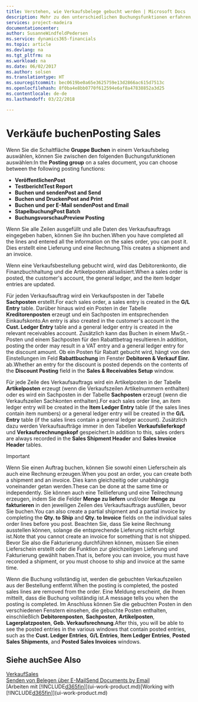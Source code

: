 ```yaml
---
title: Verstehen, wie Verkaufsbelege gebucht werden | Microsoft Docs
description: Mehr zu den unterschiedlichen Buchungsfunktionen erfahren, um Verkaufsbelege zu buchen.
services: project-madeira
documentationcenter: 
author: SusanneWindfeldPedersen
ms.service: dynamics365-financials
ms.topic: article
ms.devlang: na
ms.tgt_pltfrm: na
ms.workload: na
ms.date: 06/02/2017
ms.author: solsen
ms.translationtype: HT
ms.sourcegitcommit: bec0619be0a65e3625759e13d2866ac615d7513c
ms.openlocfilehash: 8f0ba4e8bb0770f612594e6af8a47838852a3d25
ms.contentlocale: de-de
ms.lasthandoff: 03/22/2018

---
```

# <a name="posting-sales"></a><span data-ttu-id="a5bbe-103">Verkäufe buchen</span><span class="sxs-lookup"><span data-stu-id="a5bbe-103">Posting Sales</span></span>
<span data-ttu-id="a5bbe-104">Wenn Sie die Schaltfläche **Gruppe Buchen** in einem Verkaufsbeleg auswählen, können Sie zwischen den folgenden Buchungsfunktionen auswählen:</span><span class="sxs-lookup"><span data-stu-id="a5bbe-104">In the **Posting group** on a sales document, you can choose between the following posting functions:</span></span>

* <span data-ttu-id="a5bbe-105">**Veröffentlichen**</span><span class="sxs-lookup"><span data-stu-id="a5bbe-105">**Post**</span></span>
* <span data-ttu-id="a5bbe-106">**Testbericht**</span><span class="sxs-lookup"><span data-stu-id="a5bbe-106">**Test Report**</span></span>
* <span data-ttu-id="a5bbe-107">**Buchen und senden**</span><span class="sxs-lookup"><span data-stu-id="a5bbe-107">**Post and Send**</span></span>
* <span data-ttu-id="a5bbe-108">**Buchen und Drucken**</span><span class="sxs-lookup"><span data-stu-id="a5bbe-108">**Post and Print**</span></span>
* <span data-ttu-id="a5bbe-109">**Buchen und per E-Mail senden**</span><span class="sxs-lookup"><span data-stu-id="a5bbe-109">**Post and Email**</span></span>
* <span data-ttu-id="a5bbe-110">**Stapelbuchung**</span><span class="sxs-lookup"><span data-stu-id="a5bbe-110">**Post Batch**</span></span>
* <span data-ttu-id="a5bbe-111">**Buchungsvorschau**</span><span class="sxs-lookup"><span data-stu-id="a5bbe-111">**Preview Posting**</span></span>

<span data-ttu-id="a5bbe-112">Wenn Sie alle Zeilen ausgefüllt und alle Daten des Verkaufsauftrags eingegeben haben, können Sie ihn buchen.</span><span class="sxs-lookup"><span data-stu-id="a5bbe-112">When you have completed all the lines and entered all the information on the sales order, you can post it.</span></span> <span data-ttu-id="a5bbe-113">Dies erstellt eine Lieferung und eine Rechnung.</span><span class="sxs-lookup"><span data-stu-id="a5bbe-113">This creates a shipment and an invoice.</span></span>

<span data-ttu-id="a5bbe-114">Wenn eine Verkaufsbestellung gebucht wird, wird das Debitorenkonto, die Finanzbuchhaltung und die Artikelposten aktualisiert.</span><span class="sxs-lookup"><span data-stu-id="a5bbe-114">When a sales order is posted, the customer's account, the general ledger, and the item ledger entries are updated.</span></span>

<span data-ttu-id="a5bbe-115">Für jeden Verkaufsauftrag wird ein Verkaufsposten in der Tabelle **Sachposten** erstellt.</span><span class="sxs-lookup"><span data-stu-id="a5bbe-115">For each sales order, a sales entry is created in the **G/L Entry** table.</span></span> <span data-ttu-id="a5bbe-116">Darüber hinaus wird ein Posten in der Tabelle **Kreditorenposten** erzeugt und ein Sachposten im entsprechenden Einkaufskonto.</span><span class="sxs-lookup"><span data-stu-id="a5bbe-116">An entry is also created in the customer's account in the **Cust. Ledger Entry** table and a general ledger entry is created in the relevant receivables account.</span></span> <span data-ttu-id="a5bbe-117">Zusätzlich kann das Buchen in einem MwSt.-Posten und einem Sachposten für den Rabattbetrag resultieren.</span><span class="sxs-lookup"><span data-stu-id="a5bbe-117">In addition, posting the order may result in a VAT entry and a general ledger entry for the discount amount.</span></span> <span data-ttu-id="a5bbe-118">Ob ein Posten für Rabatt gebucht wird, hängt von den Einstellungen im Feld **Rabattbuchung** im Fenster **Debitoren & Verkauf Einr.** ab.</span><span class="sxs-lookup"><span data-stu-id="a5bbe-118">Whether an entry for the discount is posted depends on the contents of the **Discount Posting** field in the **Sales & Receivables Setup** window.</span></span>

<span data-ttu-id="a5bbe-119">Für jede Zeile des Verkaufsauftrags wird ein Artikelposten in der Tabelle **Artikelposten** erzeugt (wenn die Verkaufszeilen Artikelnummern enthalten) oder es wird ein Sachposten in der Tabelle **Sachposten** erzeugt (wenn die Verkaufszeilen Sachkonten enthalten).</span><span class="sxs-lookup"><span data-stu-id="a5bbe-119">For each sales order line, an item ledger entry will be created in the **Item Ledger Entry** table (if the sales lines contain item numbers) or a general ledger entry will be created in the **G/L Entry** table (if the sales lines contain a general ledger account).</span></span> <span data-ttu-id="a5bbe-120">Zusätzlich dazu werden Verkaufsaufträge immer in den Tabellen **Verkaufslieferkopf** und **Verkaufsrechnungskopf** gespeichert.</span><span class="sxs-lookup"><span data-stu-id="a5bbe-120">In addition to this, sales orders are always recorded in the **Sales Shipment Header** and **Sales Invoice Header** tables.</span></span>

> [!IMPORTANT]  
>   <span data-ttu-id="a5bbe-121">Wenn Sie einen Auftrag buchen, können Sie sowohl einen Lieferschein als auch eine Rechnung erzeugen.</span><span class="sxs-lookup"><span data-stu-id="a5bbe-121">When you post an order, you can create both a shipment and an invoice.</span></span> <span data-ttu-id="a5bbe-122">Dies kann gleichzeitig oder unabhängig voneinander getan werden.</span><span class="sxs-lookup"><span data-stu-id="a5bbe-122">These can be done at the same time or independently.</span></span> <span data-ttu-id="a5bbe-123">Sie können auch eine Teillieferung und eine Teilrechnung erzeugen, indem Sie die Felder **Menge zu liefern** und/oder **Menge zu fakturieren** in den jeweiligen Zeilen des Verkaufsauftrags ausfüllen, bevor Sie buchen.</span><span class="sxs-lookup"><span data-stu-id="a5bbe-123">You can also create a partial shipment and a partial invoice by completing the **Qty. to Ship** and **Qty. to Invoice** fields on the individual sales order lines before you post.</span></span> <span data-ttu-id="a5bbe-124">Beachten Sie, dass Sie keine Rechnung ausstellen können, solange die entsprechende Lieferung nicht erfolgt ist.</span><span class="sxs-lookup"><span data-stu-id="a5bbe-124">Note that you cannot create an invoice for something that is not shipped.</span></span> <span data-ttu-id="a5bbe-125">Bevor Sie also die Fakturierung durchführen können, müssen Sie einen Lieferschein erstellt oder die Funktion zur gleichzeitigen Lieferung und Fakturierung gewählt haben.</span><span class="sxs-lookup"><span data-stu-id="a5bbe-125">That is, before you can invoice, you must have recorded a shipment, or you must choose to ship and invoice at the same time.</span></span>

<span data-ttu-id="a5bbe-126">Wenn die Buchung vollständig ist, werden die gebuchten Verkaufszeilen aus der Bestellung entfernt.</span><span class="sxs-lookup"><span data-stu-id="a5bbe-126">When the posting is completed, the posted sales lines are removed from the order.</span></span> <span data-ttu-id="a5bbe-127">Eine Meldung erscheint, die Ihnen mitteilt, dass die Buchung vollständig ist.</span><span class="sxs-lookup"><span data-stu-id="a5bbe-127">A message tells you when the posting is completed.</span></span> <span data-ttu-id="a5bbe-128">Im Anschluss können Sie die gebuchten Posten in den verschiedenen Fenstern einsehen, die gebuchte Posten enthalten, einschließlich **Debitorenposten**, **Sachposten**, **Artikelposten**, **Lagerplatzposten**, **Geb. Verkaufsrechnung**.</span><span class="sxs-lookup"><span data-stu-id="a5bbe-128">After this, you will be able to see the posted entries in the various windows that contain posted entries, such as the **Cust. Ledger Entries**, **G/L Entries**, **Item Ledger Entries**, **Posted Sales Shipments**, and **Posted Sales Invoices** windows.</span></span>

## <a name="see-also"></a><span data-ttu-id="a5bbe-129">Siehe auch</span><span class="sxs-lookup"><span data-stu-id="a5bbe-129">See Also</span></span>
[<span data-ttu-id="a5bbe-130">Verkauf</span><span class="sxs-lookup"><span data-stu-id="a5bbe-130">Sales</span></span>](sales-manage-sales.md)  
[<span data-ttu-id="a5bbe-131">Senden von Belegen über E-Mail</span><span class="sxs-lookup"><span data-stu-id="a5bbe-131">Send Documents by Email</span></span>](ui-how-send-documents-email.md)  
<span data-ttu-id="a5bbe-132">[Arbeiten mit [!INCLUDE[d365fin](includes/d365fin_md.md)]](ui-work-product.md)</span><span class="sxs-lookup"><span data-stu-id="a5bbe-132">[Working with [!INCLUDE[d365fin](includes/d365fin_md.md)]](ui-work-product.md)</span></span>


